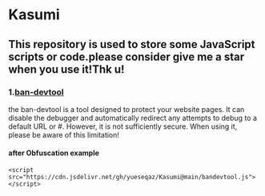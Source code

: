 # Kasumi
## This repository is used to store some JavaScript scripts or code.please consider give me a star when you use it!Thk u!

### 1.[ban-devtool](https://github.com/yueseqaz/Kasumi/) 
the ban-devtool is a tool designed to protect your website pages. It can disable the debugger and automatically redirect any attempts to debug to a default URL or #. However, it is not sufficiently secure. When using it, please be aware of this limitation!

#### after Obfuscation example
```
<script src="https://cdn.jsdelivr.net/gh/yueseqaz/Kasumi@main/bandevtool.js"></script>
```
